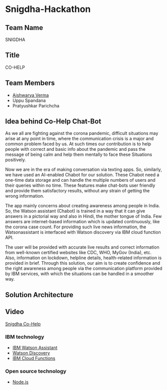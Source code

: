 # Snigdha-Hackathon

## Team Name 

SNIGDHA

## Title

CO-HELP

## Team Members

- [Aishwarya Verma](linkedin.com/in/aishwarya-verma-av107)
- Uppu Spandana
- Pratyushkar Parichcha

## Idea behind Co-Help Chat-Bot
As we all are fighting against the corona pandemic, difficult situations may arise at any point in time, where the communication crisis is a major and common problem faced by us. At such times our contribution is to help people with correct and basic info about the pandemic and pass the message of being calm and help them mentally to face these
Situations positively.

Now we are in the era of making conversation via texting apps. So, similarly, we have used an AI-enabled Chabot for our solution. These Chabot need a one-time data storage and can handle the multiple numbers of users and their queries within no time. These features make chat-bots user friendly and provide them satisfactory results, without any strain of getting the wrong information.

The app mainly concerns about creating awareness among people in India. So, the Watson assistant (Chabot) is trained in a way that it can give answers in a pictorial way and also in Hindi, the mother tongue of India. Few answers are internet-based information which is updated continuously, like the corona case count. For providing such live news information, the Watsonassistant is interfaced with Watson discovery via IBM cloud function API.

The user will be provided with accurate live results and correct information from well-known certified websites like CDC, WHO, MyGov (India), etc. Also, information on lockdown, helpline details, health-related information is provided in brief. Through this solution, our aim is to create confidence and the right awareness among people via the communication platform provided by IBM services, with which the situations can be handled in a smoother way.

## Solution Architecture

## Video
[Snigdha Co-Help](https://www.youtube.com/watch?v=Uzo_pT6zsSs&feature=youtu.be)

### IBM technology

- [IBM Watson Assistant](https://www.ibm.com/cloud/watson-assistant/)
- [Watson Discovery](https://www.ibm.com/cloud/watson-discovery)
- [IBM Cloud Functions](https://cloud.ibm.com/functions/)

### Open source technology

- [Node.js](https://nodejs.org/en/)
